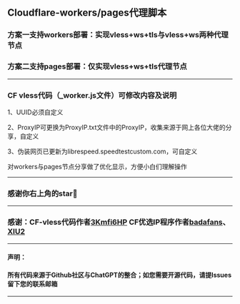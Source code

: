 ## Cloudflare-workers/pages代理脚本

### 方案一支持workers部署：实现vless+ws+tls与vless+ws两种代理节点

### 方案二支持pages部署：仅实现vless+ws+tls代理节点

------------------------------------------------------------------------
### CF vless代码（_worker.js文件）可修改内容及说明

1、UUID必须自定义

2、ProxyIP可更换为ProxyIP.txt文件中的ProxyIP，收集来源于网上各位大佬的分享，自定义

3、伪装网页已更新为librespeed.speedtestcustom.com，可自定义

对workers与pages节点分享做了优化显示，方便小白们理解操作

------------------------------------------------------------------------
### 感谢你右上角的star🌟

------------------------------------------------------------------------
### 感谢：CF-vless代码作者[3Kmfi6HP](https://github.com/3Kmfi6HP/EDtunnel) CF优选IP程序作者[badafans](https://github.com/badafans/Cloudflare-IP-SpeedTest)、[XIU2](https://github.com/XIU2/CloudflareSpeedTest)

------------------------------------------------------------------------
#### 声明：

#### 所有代码来源于Github社区与ChatGPT的整合；如您需要开源代码，请提Issues留下您的联系邮箱

------------------------------------------------------------------------
